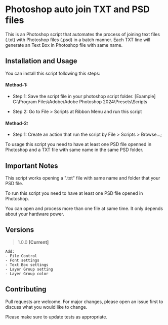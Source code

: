 # Photoshop auto join TXT and PSD files

This is an Photoshop script that automates the process of joining text files (.txt) with Photoshop files (.psd) in a batch manner. Each TXT line will generate an Text Box in Photoshop file with same name.

## Installation and Usage

You can install this script following this steps:

#### Method-1:
- Step 1: 
   Save the script file in your photoshop script folder.
   [Example] C:\Program Files\Adobe\Adobe Photoshop 2024\Presets\Scripts

- Step 2:
   Go to File > Scripts at Ribbon Menu and run this script


#### Method-2:

- Step 1: 
   Create an action that run the script by File > Scripts > Browse...;


To usage this script you need to have at least one PSD file openned in Photoshop and a TXT file with same name in the same PSD folder. 

## Important Notes

This script works opening a ".txt" file with same name and folder that your PSD file.

To run this script you need to have at least one PSD file opened in Photoshop. 

You can open and process more than one file at same time. It only depends about your hardware power.

## Versions

> 1.0.0 **[Current]**
````
Add: 
- File Control
- Font settings
- Text Box settings
- Layer Group setting
- Layer Group color
````

## Contributing

Pull requests are welcome. For major changes, please open an issue first
to discuss what you would like to change.

Please make sure to update tests as appropriate.